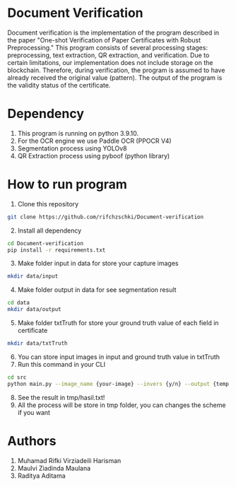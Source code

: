 # Document Verification
Document verification is the implementation of the program described in the paper "One-shot Verification of Paper Certificates with Robust Preprocessing." This program consists of several processing stages: preprocessing, text extraction, QR extraction, and verification. Due to certain limitations, our implementation does not include storage on the blockchain. Therefore, during verification, the program is assumed to have already received the original value (pattern). The output of the program is the validity status of the certificate.

# Dependency
1. This program is running on python 3.9.10. 
2. For the OCR engine we use Paddle OCR (PPOCR V4)
3. Segmentation process using YOLOv8
4. QR Extraction process using pyboof (python library)


# How to run program
1. Clone this repository
```bash
git clone https://github.com/rifchzschki/Document-verification
```
2. Install all dependency
```bash
cd Document-verification
pip install -r requirements.txt
```
3. Make folder input in data for store your capture images
```bash
mkdir data/input
```

4. Make folder output in data for see segmentation result
```bash
cd data
mkdir data/output
```
5. Make folder txtTruth for store your ground truth value of each field in certificate
```bash
mkdir data/txtTruth
```
6. You can store input images in input and ground truth value in txtTruth
7. Run this command in your CLI
```bash
cd src
python main.py --image_name {your-image} --invers {y/n} --output {temp txt for OCR result} --target {ground-truth-txt} --prep {y/n} --ocr {y/n} --verif {y/n}
```
8. See the result in tmp/hasil.txt!
9. All the process will be store in tmp folder, you can changes the scheme if you want


# Authors
1. Muhamad Rifki Virziadeili Harisman
2. Maulvi Ziadinda Maulana
3. Raditya Aditama
